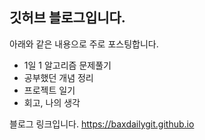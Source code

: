 ## 깃허브 블로그입니다. 


아래와 같은 내용으로 주로 포스팅합니다.
- 1일 1 알고리즘 문제풀기
- 공부했던 개념 정리
- 프로젝트 일기
- 회고, 나의 생각

블로그 링크입니다. https://baxdailygit.github.io

